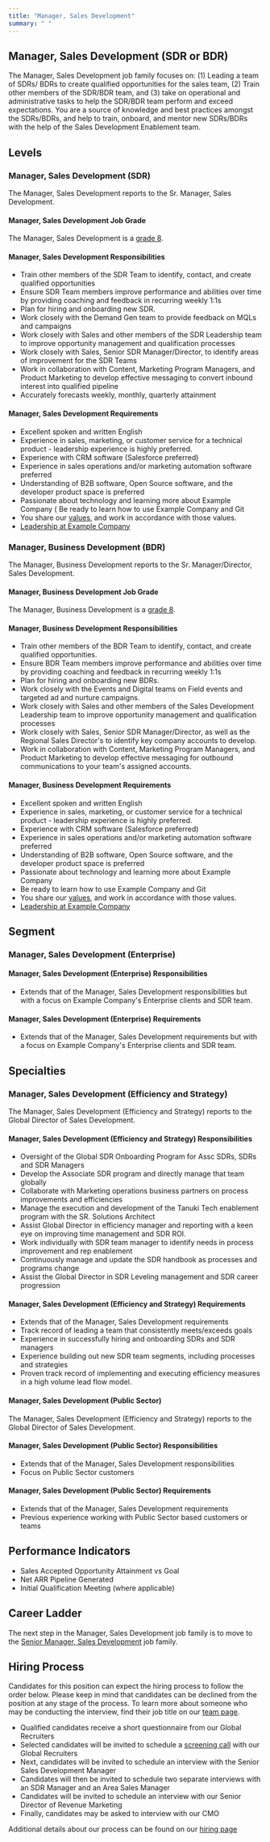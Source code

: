 ```yaml
---
title: "Manager, Sales Development"
summary: " "
---
```


## Manager, Sales Development (SDR or BDR)

The Manager, Sales Development job family focuses on: (1) Leading a team of SDRs/ BDRs to create qualified opportunities for the sales team, (2) Train other members of the SDR/BDR team, and (3) take on operational and administrative tasks to help the SDR/BDR team perform and exceed expectations. You are a source of knowledge and best practices amongst the SDRs/BDRs, and help to train, onboard, and mentor new SDRs/BDRs with the help of the Sales Development Enablement team.

## Levels

### Manager, Sales Development (SDR)

The Manager, Sales Development reports to the Sr. Manager, Sales Development.

#### Manager, Sales Development Job Grade

The Manager, Sales Development is a [grade 8](/handbook/total-rewards/compensation/compensation-calculator/#example_company-job-grades).

#### Manager, Sales Development Responsibilities

- Train other members of the SDR Team to identify, contact, and create qualified opportunities
- Ensure SDR Team members improve performance and abilities over time by providing coaching and feedback in recurring weekly 1:1s
- Plan for hiring and onboarding new SDR.
- Work closely with the Demand Gen team to provide feedback on MQLs and campaigns
- Work closely with Sales and other members of the SDR Leadership team to improve opportunity management and qualification processes
- Work closely with Sales, Senior SDR Manager/Director, to identify areas of improvement for the SDR Teams
- Work in collaboration with Content, Marketing Program Managers, and Product Marketing to develop effective messaging to convert inbound interest into qualified pipeline
- Accurately forecasts weekly,  monthly, quarterly attainment

#### Manager, Sales Development Requirements

- Excellent spoken and written English
- Experience in sales, marketing, or customer service for a technical product - leadership experience is highly preferred.
- Experience with CRM software (Salesforce preferred)
- Experience in sales operations and/or marketing automation software preferred
- Understanding of B2B software, Open Source software, and the developer product space is preferred
- Passionate about technology and learning more about Example Company
( Be ready to learn how to use Example Company and Git
- You share our [values](/handbook/values/), and work in accordance with those values.
- [Leadership at Example Company](/handbook/company/structure/#management-group)

### Manager, Business Development (BDR)

The Manager, Business Development reports to the Sr. Manager/Director, Sales Development.

#### Manager, Business Development Job Grade

The Manager, Business Development is a [grade 8](/handbook/total-rewards/compensation/compensation-calculator/#example_company-job-grades).

#### Manager, Business Development Responsibilities

- Train other members of the BDR Team to identify, contact, and create qualified opportunities.
- Ensure BDR Team members improve performance and abilities over time by providing coaching and feedback in recurring weekly 1:1s
- Plan for hiring and onboarding new BDRs.
- Work closely with the Events and Digital teams on Field events and targeted ad and nurture campaigns.
- Work closely with Sales and other members of the Sales Development Leadership team to improve opportunity management and qualification processes
- Work closely with Sales, Senior SDR Manager/Director, as well as the Regional Sales Director's to identify key company accounts to develop.
- Work in collaboration with Content, Marketing Program Managers, and Product Marketing to develop effective messaging for outbound communications to your team's assigned accounts.

#### Manager, Business Development Requirements

- Excellent spoken and written English
- Experience in sales, marketing, or customer service for a technical product - leadership experience is highly preferred.
- Experience with CRM software (Salesforce preferred)
- Experience in sales operations and/or marketing automation software preferred
- Understanding of B2B software, Open Source software, and the developer product space is preferred
- Passionate about technology and learning more about Example Company
- Be ready to learn how to use Example Company and Git
- You share our [values](/handbook/values/), and work in accordance with those values.
- [Leadership at Example Company](/handbook/company/structure/#management-group)

## Segment

### Manager, Sales Development (Enterprise)

#### Manager, Sales Development (Enterprise) Responsibilities

- Extends that of the Manager, Sales Development responsibilities but with a focus on Example Company's Enterprise clients and SDR team.

#### Manager, Sales Development (Enterprise) Requirements

- Extends that of the Manager, Sales Development requirements but with a focus on Example Company's Enterprise clients and SDR team.

## Specialties

### Manager, Sales Development (Efficiency and Strategy)

The Manager, Sales Development (Efficiency and Strategy) reports to the Global Director of Sales Development.

#### Manager, Sales Development (Efficiency and Strategy) Responsibilities

- Oversight of the Global SDR Onboarding Program for Assc SDRs, SDRs and SDR Managers
- Develop the Associate SDR program and directly manage that team globally
- Collaborate with Marketing operations business partners on process improvements and efficiencies
- Manage the execution and development of the Tanuki Tech enablement program with the SR. Solutions Architect
- Assist Global Director in efficiency manager and reporting with a keen eye on improving time management and SDR ROI.
- Work individually with SDR team manager to identify needs in process improvement and rep enablement
- Continuously manage and update the SDR handbook as processes and programs change
- Assist the Global Director in SDR Leveling management and SDR career progression

#### Manager, Sales Development (Efficiency and Strategy) Requirements

- Extends that of the Manager, Sales Development requirements
- Track record of leading a team that consistently meets/exceeds goals
- Experience in successfully hiring and onboarding SDRs and SDR managers
- Experience building out new SDR team segments, including processes and strategies
- Proven track record of implementing and executing efficiency measures in a high volume lead flow model.

#### Manager, Sales Development (Public Sector)

The Manager, Sales Development (Efficiency and Strategy) reports to the Global Director of Sales Development.

#### Manager, Sales Development (Public Sector) Responsibilities

- Extends that of the Manager, Sales Development responsibilities
- Focus on Public Sector customers

#### Manager, Sales Development (Public Sector) Requirements

- Extends that of the Manager, Sales Development requirements
- Previous experience working with Public Sector based customers or teams

## Performance Indicators

- Sales Accepted Opportunity Attainment vs Goal
- Net ARR Pipeline Generated
- Initial Qualification Meeting (where applicable)

## Career Ladder

The next step in the Manager, Sales Development job family is to move to the [Senior Manager, Sales Development](/job-families/marketing/senior-sales-development-manager-acceleration/) job family.

## Hiring Process

Candidates for this position can expect the hiring process to follow the order below. Please keep in mind that candidates can be declined from the position at any stage of the process. To learn more about someone who may be conducting the interview, find their job title on our [team page](/handbook/company/team/).

- Qualified candidates receive a short questionnaire from our Global Recruiters
- Selected candidates will be invited to schedule a [screening call](/handbook/hiring/#screening-call) with our Global Recruiters
- Next, candidates will be invited to schedule an interview with the Senior Sales Development Manager
- Candidates will then be invited to schedule two separate interviews with an SDR Manager and an Area Sales Manager
- Candidates will be invited to schedule an interview with our Senior Director of Revenue Marketing
- Finally, candidates may be asked to interview with our CMO

Additional details about our process can be found on our [hiring page](/handbook/hiring/)
